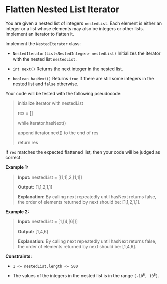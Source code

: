 # Flatten Nested List Iterator

You are given a nested list of integers <code>nestedList</code>. Each element is either an integer or a list whose elements may also be integers or other lists. Implement an iterator to flatten it.

Implement the <code>NestedIterator</code> class:

- <code>NestedIterator(List&lt;NestedInteger&gt; nestedList)</code> Initializes the iterator with the nested list <code>nestedList</code>.

- <code>int next()</code> Returns the next integer in the nested list.

- <code>boolean hasNext()</code> Returns <code>true</code> if there are still some integers in the nested list and <code>false</code> otherwise.

Your code will be tested with the following pseudocode:
>
> initialize iterator with nestedList
>
> res = []
>
> while iterator.hasNext()
>
> append iterator.next() to the end of res
>
> return res

If <code>res</code> matches the expected flattened list, then your code will be judged as correct.


**Example 1:**
>
> **Input:** nestedList = [[1,1],2,[1,1]]
>
> **Output:** [1,1,2,1,1]
>
> **Explanation:** By calling next repeatedly until hasNext returns false, the order of elements returned by next should be: [1,1,2,1,1].

**Example 2:**
>
> **Input:** nestedList = [1,[4,[6]]]
>
> **Output:** [1,4,6]
>
> **Explanation:** By calling next repeatedly until hasNext returns false, the order of elements returned by next should be: [1,4,6].


**Constraints:**

- <code>1 &lt;= nestedList.length &lt;= 500</code>

- The values of the integers in the nested list is in the range <code>[-10<sup>6</sup>, 10<sup>6</sup>]</code>.

